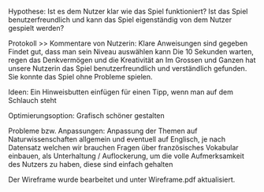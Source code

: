 Hypothese:
Ist es dem Nutzer klar wie das Spiel funktioniert?
Ist das Spiel benutzerfreundlich und kann das Spiel eigenständig von dem Nutzer gespielt werden?

Protokoll >> Kommentare von Nutzerin:
Klare Anweisungen sind gegeben
Findet gut, dass man sein Niveau auswählen kann
Die 10 Sekunden warten, regen das Denkvermögen und die Kreativität an
Im Grossen und Ganzen hat unsere Nutzerin das Spiel benutzerfreundlich und verständlich gefunden. Sie konnte das Spiel ohne Probleme spielen.

Ideen:
Ein Hinweisbutten einfügen für einen Tipp, wenn man auf dem Schlauch steht

Optimierungsoption:
Grafisch schöner gestalten

Probleme bzw. Anpassungen:
Anpassung der Themen auf Naturwissenschaften allgemein und eventuell auf Englisch, je nach Datensatz welchen wir brauchen
Fragen über französisches Vokabular einbauen, als Unterhaltung / Auflockerung, um die volle Aufmerksamkeit des Nutzers zu haben, diese sind einfach gehalten

Der Wireframe wurde bearbeitet und unter Wireframe.pdf aktualisiert.
